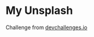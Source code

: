 # My Unsplash
Challenge from [devchallenges.io](https://devchallenges.io/challenges/hH6PbOHBdPm6otzw2De5)
